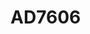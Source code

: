 # AD7606

```{devicetree} /wsshare/analog_work/vger/linux/Documentation/devicetree/bindings/iio/adc/adi,ad7606.yaml
```